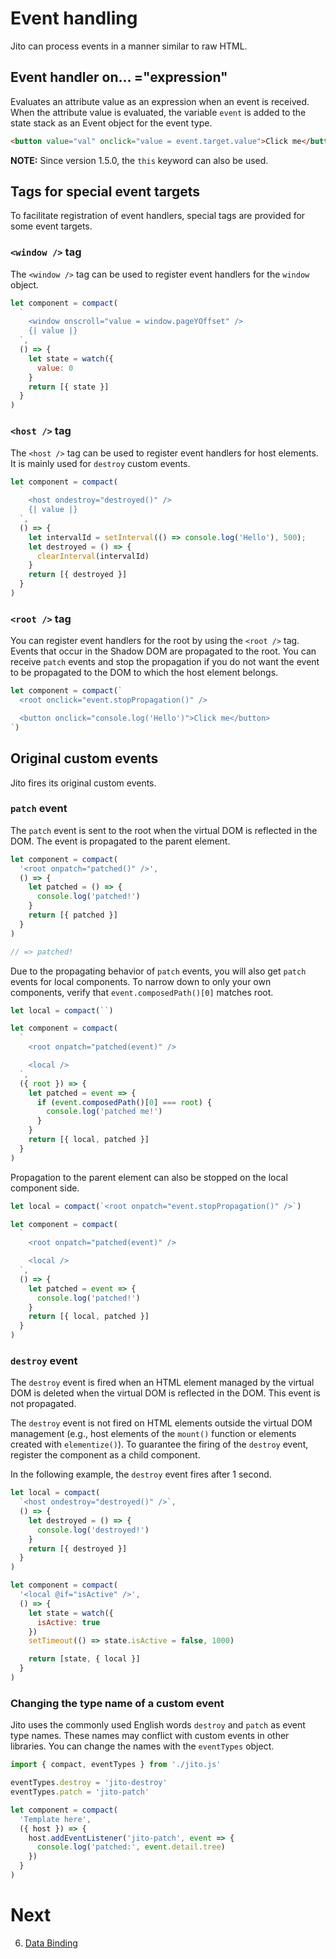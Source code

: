 # Event handling

Jito can process events in a manner similar to raw HTML.

## Event handler on... ="expression"

Evaluates an attribute value as an expression when an event is received.
When the attribute value is evaluated, the variable `event` is added to the state stack as an Event object for the event type.

```html
<button value="val" onclick="value = event.target.value">Click me</button>
```

**NOTE:** Since version 1.5.0, the `this` keyword can also be used.

## Tags for special event targets

To facilitate registration of event handlers, special tags are provided for some event targets.

### `<window />` tag

The `<window />` tag can be used to register event handlers for the `window` object.

```js
let component = compact(
  `
    <window onscroll="value = window.pageYOffset" />
    {| value |}
  `,
  () => {
    let state = watch({
      value: 0
    }
    return [{ state }]
  }
)
```

### `<host />` tag

The `<host />` tag can be used to register event handlers for host elements. It is mainly used for `destroy` custom events.

```js
let component = compact(
  `
    <host ondestroy="destroyed()" />
    {| value |}
  `,
  () => {
    let intervalId = setInterval(() => console.log('Hello'), 500);
    let destroyed = () => {
      clearInterval(intervalId)
    }
    return [{ destroyed }]
  }
)
```

### `<root />` tag

You can register event handlers for the root by using the `<root />` tag.
Events that occur in the Shadow DOM are propagated to the root. You can receive `patch` events and stop the propagation if you do not want the event to be propagated to the DOM to which the host element belongs.

```js
let component = compact(`
  <root onclick="event.stopPropagation()" />

  <button onclick="console.log('Hello')">Click me</button>
`)
```

## Original custom events

Jito fires its original custom events.

### `patch` event

The `patch` event is sent to the root when the virtual DOM is reflected in the DOM. The event is propagated to the parent element.

```js
let component = compact(
  '<root onpatch="patched()" />',
  () => {
    let patched = () => {
      console.log('patched!')
    }
    return [{ patched }]
  }
)

// => patched!
```

Due to the propagating behavior of `patch` events, you will also get `patch` events for local components. To narrow down to only your own components, verify that `event.composedPath()[0]` matches root.

```js
let local = compact(``)

let component = compact(
  `
    <root onpatch="patched(event)" />

    <local />
  `,
  ({ root }) => {
    let patched = event => {
      if (event.composedPath()[0] === root) {
        console.log('patched me!')
      }
    }
    return [{ local, patched }]
  }
)
```

Propagation to the parent element can also be stopped on the local component side.

```js
let local = compact(`<root onpatch="event.stopPropagation()" />`)

let component = compact(
  `
    <root onpatch="patched(event)" />

    <local />
  `,
  () => {
    let patched = event => {
      console.log('patched!')
    }
    return [{ local, patched }]
  }
)
```

### `destroy` event

The `destroy` event is fired when an HTML element managed by the virtual DOM is deleted when the virtual DOM is reflected in the DOM. This event is not propagated.

The `destroy` event is not fired on HTML elements outside the virtual DOM management (e.g., host elements of the `mount()` function or elements created with `elementize()`). To guarantee the firing of the `destroy` event, register the component as a child component.

In the following example, the `destroy` event fires after 1 second.

```js
let local = compact(
  `<host ondestroy="destroyed()" />`,
  () => {
    let destroyed = () => {
      console.log('destroyed!')
    }
    return [{ destroyed }]
  }
)

let component = compact(
  '<local @if="isActive" />',
  () => {
    let state = watch({
      isActive: true
    })
    setTimeout(() => state.isActive = false, 1000)

    return [state, { local }]
  }
)
```

### Changing the type name of a custom event

Jito uses the commonly used English words `destroy` and `patch` as event type names. These names may conflict with custom events in other libraries. You can change the names with the `eventTypes` object.

```js
import { compact, eventTypes } from './jito.js'

eventTypes.destroy = 'jito-destroy'
eventTypes.patch = 'jito-patch'

let component = compact(
  'Template here',
  ({ host }) => {
    host.addEventListener('jito-patch', event => {
      console.log('patched:', event.detail.tree)
    })
  }
)
```

# Next

6. [Data Binding](./Data_binding.md)